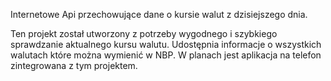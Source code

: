 
Internetowe Api przechowujące dane o kursie walut z dzisiejszego dnia.

Ten projekt został utworzony z potrzeby wygodnego i szybkiego sprawdzanie aktualnego kursu
walutu. Udostępnia informacje o wszystkich walutach które można wymienić w NBP.
W planach jest aplikacja na telefon zintegrowana z tym projektem.
